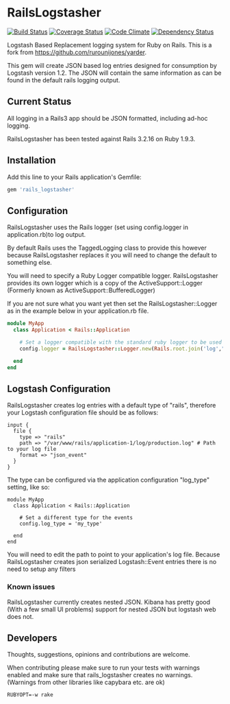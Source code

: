 # RailsLogstasher

[![Build Status](https://secure.travis-ci.org/capriza/rails_logstasher.png)](http://travis-ci.org/capriza/rails_logstasher)
[![Coverage Status](https://coveralls.io/repos/capriza/rails_logstasher/badge.png?branch=master)](https://coveralls.io/r/capriza/rails_logstasher)
[![Code Climate](https://codeclimate.com/github/capriza/rails_logstasher.png)](https://codeclimate.com/github/capriza/rails_logstasher)
[![Dependency Status](https://gemnasium.com/capriza/rails_logstasher.png)](https://gemnasium.com/capriza/rails_logstasher)

Logstash Based Replacement logging system for Ruby on Rails.
This is a fork from https://github.com/rurounijones/yarder.

This gem will create JSON based log entries designed for consumption by Logstash version 1.2.
The JSON will contain the same information as can be found in the default rails logging output.

## Current Status

All logging in a Rails3 app should be JSON formatted, including ad-hoc logging.

RailsLogstasher has been tested against Rails 3.2.16 on Ruby 1.9.3.

## Installation

Add this line to your Rails application's Gemfile:

```ruby
gem 'rails_logstasher'
```

## Configuration

RailsLogstasher uses the Rails logger (set using config.logger in application.rb)to log output.

By default Rails uses the TaggedLogging class to provide this however because RailsLogstasher
replaces it you will need to change the default to something else.

You will need to specify a Ruby Logger compatible logger. RailsLogstasher provides its own
logger which is a copy of the ActiveSupport::Logger (Formerly known as
ActiveSupport::BufferedLogger)

If you are not sure what you want yet then set the RailsLogstasher::Logger as in the example
below in your application.rb file.

```ruby
module MyApp
  class Application < Rails::Application

    # Set a logger compatible with the standard ruby logger to be used by RailsLogstasher
    config.logger = RailsLogstasher::Logger.new(Rails.root.join('log',"#{Rails.env}.log").to_s)

  end
end
```

## Logstash Configuration

RailsLogstasher creates log entries with a default type of "rails", therefore your Logstash
configuration file should be as follows:

```
input {
  file {
    type => "rails"
    path => "/var/www/rails/application-1/log/production.log" # Path to your log file
    format => "json_event"
  }
}
```

The type can be configured via the application configuration "log_type" setting, like so:

```
module MyApp
  class Application < Rails::Application

    # Set a different type for the events
    config.log_type = 'my_type'

  end
end
```

You will need to edit the path to point to your application's log file. Because RailsLogstasher creates json
serialized Logstash::Event entries there is no need to setup any filters

### Known issues

RailsLogstasher currently creates nested JSON. Kibana has pretty good (With a few small UI problems) support
for nested JSON but logstash web does not.

## Developers

Thoughts, suggestions, opinions and contributions are welcome. 

When contributing please make sure to run your tests with warnings enabled and make sure that
rails_logstasher creates no warnings. (Warnings from other libraries like capybara etc. are ok)

```
RUBYOPT=-w rake
```


